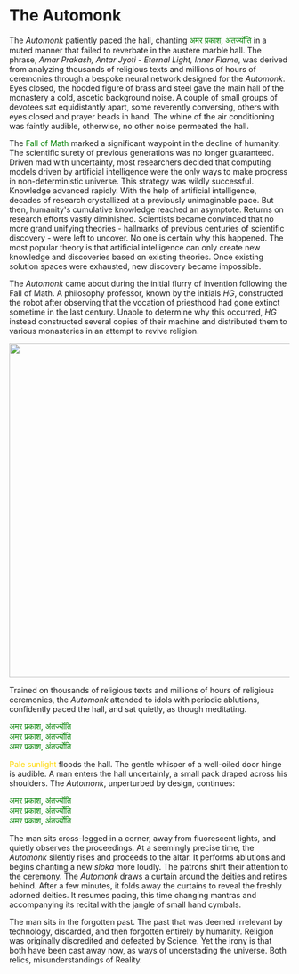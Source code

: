 # The Automonk

The <i>Automonk</i> patiently paced the hall, chanting 
<font color="green">अमर प्रकाश, अंतर्ज्योति</font>
in a muted manner that failed to reverbate in the austere marble hall. The phrase, <i>Amar Prakash, Antar Jyoti - Eternal Light, Inner Flame</i>, was derived from analyzing thousands of religious texts and millions of hours of ceremonies through a bespoke neural network designed for the <i>Automonk</i>.  Eyes closed, the hooded figure of brass and steel gave the main hall of the monastery a cold, ascetic background noise. A couple of small groups of devotees sat equidistantly apart, some reverently conversing, others with eyes closed and prayer beads in hand. The whine of the air conditioning was faintly audible, otherwise, no other noise permeated the hall. 

The <font color="green">Fall of Math</font> marked a significant waypoint in the decline of humanity. The scientific surety of previous generations was no longer guaranteed. Driven mad with uncertainty, most researchers decided that computing models driven by artificial intelligence were the only ways to make progress in non-deterministic universe. This strategy was wildly successful. Knowledge advanced rapidly. With the help of artificial intelligence, decades of research crystallized at a previously unimaginable pace. But then, humanity's cumulative knowledge reached an asymptote. Returns on research efforts vastly diminished. Scientists became convinced that no more grand unifying theories - hallmarks of previous centuries of scientific discovery - were left to uncover. No one is certain why this happened. The most popular theory is that artificial intelligence can only create new knowledge and discoveries based on existing theories. Once existing solution spaces were exhausted, new discovery became impossible.

The <i>Automonk</i> came about during the initial flurry of invention following the Fall of Math. A philosophy professor, known by the initials <i>HG</i>, constructed the robot after observing that the vocation of priesthood had gone extinct sometime in the last century. Unable to determine why this occurred, <i>HG</i> instead constructed several copies of their machine and distributed them to various monasteries in an attempt to revive religion.

<img src="../assets/automonk/automonk-1.png" width="600px" />

Trained on thousands of religious texts and millions of hours of religious ceremonies, the <i>Automonk</i> attended to idols with periodic ablutions, confidently paced the hall, and sat quietly, as though meditating. 

<font color="green">अमर प्रकाश, अंतर्ज्योति</font><br>
<font color="green">अमर प्रकाश, अंतर्ज्योति</font><br>
<font color="green">अमर प्रकाश, अंतर्ज्योति</font><br>

<font color="gold">Pale sunlight</font> floods the hall. The gentle whisper of a well-oiled door hinge is audible. A man enters the hall uncertainly, a small pack draped across his shoulders. The <i>Automonk</i>, unperturbed by design, continues: 

<font color="green">अमर प्रकाश, अंतर्ज्योति</font><br>
<font color="green">अमर प्रकाश, अंतर्ज्योति</font><br>
<font color="green">अमर प्रकाश, अंतर्ज्योति</font><br>

The man sits cross-legged in a corner, away from fluorescent lights, and quietly observes the proceedings. At a seemingly precise time, the <i>Automonk</i> silently rises and proceeds to the altar. It performs ablutions and begins chanting a new <i>sloka</i> more loudly. The patrons shift their attention to the ceremony. The <i>Automonk</i> draws a curtain around the deities and retires behind</i>. After a few minutes, it folds away the curtains to reveal the freshly adorned deities. It resumes pacing, this time changing mantras and accompanying its recital with the jangle of small hand cymbals. 

The man sits in the forgotten past. The past that was deemed irrelevant by technology, discarded, and then forgotten entirely by humanity. Religion was originally discredited and defeated by Science. Yet the irony is that both have been cast away now, as ways of understading the universe. Both relics, misunderstandings of Reality.
